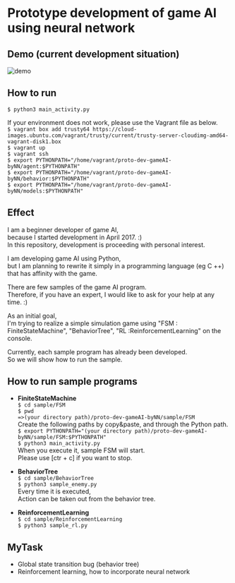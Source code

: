 # Prototype development of game AI using neural network

## Demo (current development situation)
![demo](https://github.com/ryosuke1120/proto-dev-gameAI-byNN/blob/master/DEMO-proto-dev-gameAI-byNN.gif)

## How to run  
`$ python3 main_activity.py`

If your environment does not work, please use the Vagrant file as below.  
`$ vagrant box add trusty64 https://cloud-images.ubuntu.com/vagrant/trusty/current/trusty-server-cloudimg-amd64-vagrant-disk1.box`  
`$ vagrant up`  
`$ vagrant ssh`  
`$ export PYTHONPATH="/home/vagrant/proto-dev-gameAI-byNN/agent:$PYTHONPATH"`  
`$ export PYTHONPATH="/home/vagrant/proto-dev-gameAI-byNN/behavior:$PYTHONPATH"`  
`$ export PYTHONPATH="/home/vagrant/proto-dev-gameAI-byNN/models:$PYTHONPATH"`  

## Effect
I am a beginner developer of game AI,  
because I started development in April 2017. :)  
In this repository, development is proceeding with personal interest.  

I am developing game AI using Python,  
but I am planning to rewrite it simply in a programming language (eg C ++) that has affinity with the game.  

There are few samples of the game AI program.  
Therefore, if you have an expert, I would like to ask for your help at any time. :)  

As an initial goal,  
I'm trying to realize a simple simulation game using "FSM : FiniteStateMachine", "BehaviorTree", "RL :ReinforcementLearning" on the console.  

Currently, each sample program has already been developed.  
So we will show how to run the sample.  

## How to run sample programs

* **FiniteStateMachine**  
`$ cd sample/FSM`  
`$ pwd`  
`=>(your directory path)/proto-dev-gameAI-byNN/sample/FSM`    
Create the following paths by copy&paste, and through the Python path.  
`$ export PYTHONPATH="(your directory path)/proto-dev-gameAI-byNN/sample/FSM:$PYTHONPATH"`  
`$ python3 main_activity.py`    
When you execute it, sample FSM will start.  
Please use [ctr + c] if you want to stop.  

* **BehaviorTree**  
`$ cd sample/BehaviorTree`  
`$ python3 sample_enemy.py`    
Every time it is executed,  
Action can be taken out from the behavior tree.  

* **ReinforcementLearning**  
`$ cd sample/ReinforcementLearning`  
`$ python3 sample_rl.py`  

## MyTask
* Global state transition bug (behavior tree)  
* Reinforcement learning, how to incorporate neural network  
